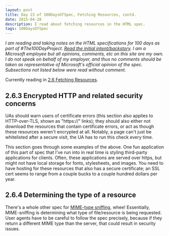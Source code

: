 ```yaml
---
layout: post
title: Day 23 of 100DaysOfSpec, Fetching Resources, contd.
date: 2015-04-28
description: I read about fetching resources in the HTML spec.
tags: 100DaysOfSpec
---
```


*I am reading and taking notes on the HTML specifications for 100 days as part of #The100DayProject. [Read the initial intent/backstory](http://melanie-richards.com/blog/100-day-project). I am a Microsoft employee but all opinions, comments, etc on this site are my own. I do not speak on behalf of my employer, and thus no comments should be taken as representative of Microsoft's official opinion of the spec. Subsections not listed below were read without comment.*

Currently reading in [2.6 Fetching Resources](http://www.w3.org/TR/html5/infrastructure.html#fetching-resources).

## 2.6.3 Encrypted HTTP and related security concerns

UAs should warn users of certificate errors (this section also applies to HTTP-over-TLS, shown as "https://" links); they should also either not download the resources that contain certificate errors, or act as though these resources weren't encrypted at all. Notably, a page can't just be whitelisted after a secure visit, the UA has to run this check every time.

This section goes through some examples of the above. One fun application of this part of spec that I've run into in real time is styling third-party applications for clients. Often, these applications are served over https, but might not have local storage for fonts, stylesheets, and images. You need to have hosting for these resources that also has a secure certificate; an SSL cert seems to range from a couple bucks to a couple hundred dollars per year.

## 2.6.4 Determining the type of a resource

There's a whole other spec for [MIME-type sniffing](http://tools.ietf.org/html/draft-ietf-websec-mime-sniff-03), whee! Essentially, MIME-sniffing is determining what type of file/resource is being requested. User agents have to be careful to follow the spec precisely, because if they return a different MIME type than the server, that could result in security issues.